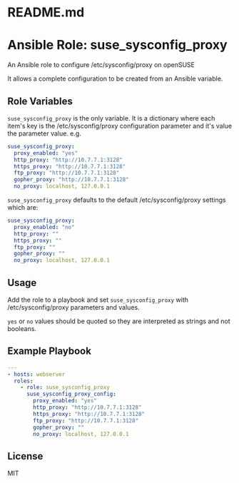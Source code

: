 # README.md
# Ansible Role: suse_sysconfig_proxy

An Ansible role to configure /etc/sysconfig/proxy on openSUSE

It allows a complete configuration to be created from an Ansible 
variable.

## Role Variables

`suse_sysconfig_proxy` is the only variable.  It is a dictionary where each 
item's key is the /etc/sysconfig/proxy configuration parameter and it's value the 
parameter value. e.g.

```yaml
suse_sysconfig_proxy:
  proxy_enabled: "yes"
  http_proxy: "http://10.7.7.1:3128"
  https_proxy: "http://10.7.7.1:3128"
  ftp_proxy: "http://10.7.7.1:3128"
  gopher_proxy: "http://10.7.7.1:3128"
  no_proxy: localhost, 127.0.0.1
```

`suse_sysconfig_proxy` defaults to the default /etc/sysconfig/proxy settings
which are:
```yaml
suse_sysconfig_proxy:
  proxy_enabled: "no"
  http_proxy: ""
  https_proxy: ""
  ftp_proxy: ""
  gopher_proxy: ""
  no_proxy: localhost, 127.0.0.1
```

## Usage

Add the role to a playbook and set `suse_sysconfig_proxy` with /etc/sysconfig/proxy 
parameters and values.  

`yes` or `no` values should be quoted so they are interpreted as strings and 
not booleans.

## Example Playbook

```yaml
---
- hosts: webserver
  roles:
    - role: suse_sysconfig_proxy
      suse_sysconfig_proxy_config:
        proxy_enabled: "yes"
        http_proxy: "http://10.7.7.1:3128"
        https_proxy: "http://10.7.7.1:3128"
        ftp_proxy: "http://10.7.7.1:3128"
        gopher_proxy: ""
        no_proxy: localhost, 127.0.0.1
```
## License

MIT
